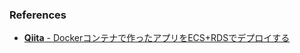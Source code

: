 ### References
- [**Qiita** - Dockerコンテナで作ったアプリをECS+RDSでデプロイする](https://qiita.com/saki-engineering/items/8e1c4e8ecbe3f3492b40)
